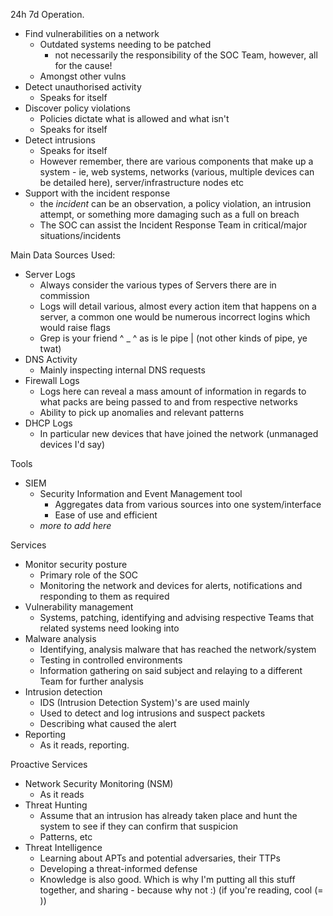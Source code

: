 24h 7d Operation.

- Find vulnerabilities on a network
	- Outdated systems needing to be patched
		- not necessarily the responsibility of the SOC Team, however, all for the cause!
	- Amongst other vulns
- Detect unauthorised activity
	- Speaks for itself
- Discover policy violations
	- Policies dictate what is allowed and what isn't
	- Speaks for itself
- Detect intrusions
	- Speaks for itself
	- However remember, there are various components that make up a system - ie, web systems, networks (various, multiple devices can be detailed here), server/infrastructure nodes etc
- Support with the incident response
	- the *incident* can be an observation, a policy violation, an intrusion attempt, or something more damaging such as a full on breach
	- The SOC can assist the Incident Response Team in critical/major situations/incidents

Main Data Sources Used:
- Server Logs
	- Always consider the various types of Servers there are in commission 
	- Logs will detail various, almost every action item that happens on a server, a common one would be numerous incorrect logins which would raise flags
	- Grep is your friend ^ _ ^ as is le pipe | (not other kinds of pipe, ye twat)
- DNS Activity
	- Mainly inspecting internal DNS requests
- Firewall Logs
	- Logs here can reveal a mass amount of information in regards to what packs are being passed to and from respective networks
	- Ability to pick up anomalies and relevant patterns
- DHCP Logs
	- In particular new devices that have joined the network (unmanaged devices I'd say)

Tools
- SIEM
	- Security Information and Event Management tool
		- Aggregates data from various sources into one system/interface
		- Ease of use and efficient
	- *more to add here*

Services
- Monitor security posture
	- Primary role of the SOC
	- Monitoring the network and devices for alerts, notifications and responding to them as required
- Vulnerability management
	- Systems, patching, identifying and advising respective Teams that related systems need looking into
- Malware analysis
	- Identifying, analysis malware that has reached the network/system
	- Testing in controlled environments
	- Information gathering on said subject and relaying to a different Team for further analysis
- Intrusion detection
	- IDS (Intrusion Detection System)'s are used mainly
	- Used to detect and log intrusions and suspect packets
	- Describing what caused the alert 
- Reporting
	- As it reads, reporting. 

Proactive Services
- Network Security Monitoring (NSM)
	- As it reads
- Threat Hunting
	- Assume that an intrusion has already taken place and hunt the system to see if they can confirm that suspicion
	- Patterns, etc
- Threat Intelligence
	- Learning about APTs and potential adversaries, their TTPs
	- Developing a threat-informed defense
	- Knowledge is also good. Which is why I'm putting all this stuff together, and sharing - because why not :) (if you're reading, cool (=  ))